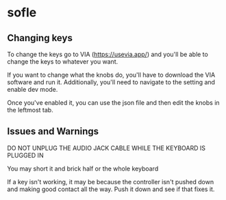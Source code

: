 # sofle
## Changing keys
To change the keys go to VIA (https://usevia.app/) and you'll be able to change the keys to whatever you want.

If you want to change what the knobs do, you'll have to download the VIA software and run it. Additionally, you'll need to navigate to the setting and enable dev mode.

Once you've enabled it, you can use the json file and then edit the knobs in the leftmost tab.

## Issues and Warnings
DO NOT UNPLUG THE AUDIO JACK CABLE WHILE THE KEYBOARD IS PLUGGED IN

You may short it and brick half or the whole keyboard

If a key isn't working, it may be because the controller isn't pushed down and making good contact all the way. Push it down and see if that fixes it.
